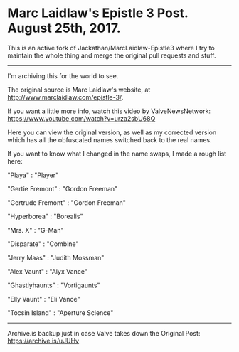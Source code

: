 # Marc Laidlaw's Epistle 3 Post. August 25th, 2017.

This is an active fork of Jackathan/MarcLaidlaw-Epistle3 where I try to maintain the whole thing and merge the original pull requests and stuff.

---

I'm archiving this for the world to see.

The original source is Marc Laidlaw's website, at http://www.marclaidlaw.com/epistle-3/.

If you want a little more info, watch this video by ValveNewsNetwork: https://www.youtube.com/watch?v=urza2sbU68Q

Here you can view the original version, as well as my corrected version which has all the obfuscated names switched back to the real names.


If you want to know what I changed in the name swaps, I made a rough list here:

"Playa" 			      : "Player"

"Gertie Fremont" 	  : "Gordon Freeman"

"Gertrude Fremont" 	: "Gordon Freeman"

"Hyperborea" 		    : "Borealis"

"Mrs. X" 			      : "G-Man"

"Disparate" 		    : "Combine"

"Jerry Maas" 		    : "Judith Mossman"

"Alex Vaunt" 		    : "Alyx Vance"

"Ghastlyhaunts" 	  : "Vortigaunts"

"Elly Vaunt" 	    	: "Eli Vance"

"Tocsin Island"     : "Aperture Science"

---

Archive.is backup just in case Valve takes down the Original Post: https://archive.is/uJUHv

